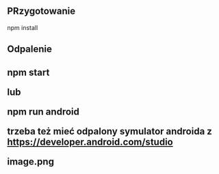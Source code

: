 <h2>PRzygotowanie</h2>
npm install


<h2>Odpalenie<h2>
npm start

lub 

npm run android


trzeba też mieć odpalony symulator androida z https://developer.android.com/studio

image.png
